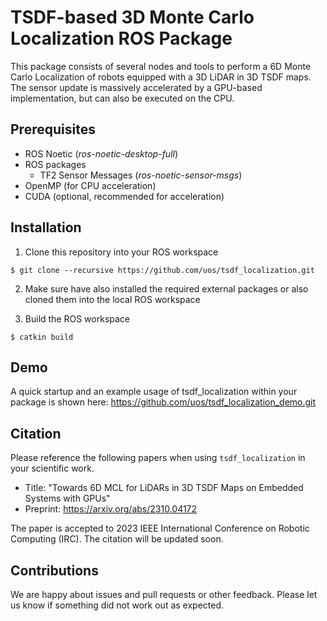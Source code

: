# TSDF-based 3D Monte Carlo Localization ROS Package

This package consists of several nodes and tools to perform a 6D Monte Carlo Localization of robots equipped with a 3D LiDAR in 3D TSDF maps.
The sensor update is massively accelerated by a GPU-based implementation, but can also be executed on the CPU.

## Prerequisites
* ROS Noetic (*ros-noetic-desktop-full*)
* ROS packages
  * TF2 Sensor Messages (*ros-noetic-sensor-msgs*)
* OpenMP (for CPU acceleration)
* CUDA (optional, recommended for acceleration)

## Installation

1. Clone this repository into your ROS workspace
```console
$ git clone --recursive https://github.com/uos/tsdf_localization.git
```
2. Make sure have also installed the required external packages or also cloned them into the local ROS workspace

3. Build the ROS workspace
```console
$ catkin build
```

## Demo

A quick startup and an example usage of tsdf_localization within your package is shown here: https://github.com/uos/tsdf_localization_demo.git

## Citation

Please reference the following papers when using `tsdf_localization` in your scientific work.

- Title: "Towards 6D MCL for LiDARs in 3D TSDF Maps on Embedded Systems with GPUs"
- Preprint: https://arxiv.org/abs/2310.04172

The paper is accepted to 2023 IEEE International Conference on Robotic Computing (IRC). The citation will be updated soon.

## Contributions

We are happy about issues and pull requests or other feedback. Please let us know if something did not work out as expected.
